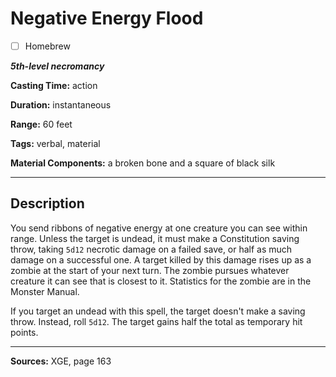 # Negative Energy Flood

- [ ] Homebrew

***5th-level necromancy***

**Casting Time:** action

**Duration:** instantaneous

**Range:** 60 feet

**Tags:** verbal, material

**Material Components:** a broken bone and a square of black silk

---

## Description
You send ribbons of negative energy at one creature you can see within range.
Unless the target is undead, it must make a Constitution saving throw, taking `5d12` necrotic damage on a failed save, or half as much damage on a successful one.
A target killed by this damage rises up as a zombie at the start of your next turn.
The zombie pursues whatever creature it can see that is closest to it.
Statistics for the zombie are in the Monster Manual.

If you target an undead with this spell, the target doesn't make a saving throw.
Instead, roll `5d12`.
The target gains half the total as temporary hit points.

---

**Sources:** XGE, page 163
